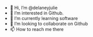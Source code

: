 - 👋 Hi, I’m @delaneyjulie
- 👀 I’m interested in Github.
- 🌱 I’m currently learning software
- 💞️ I’m looking to collaborate on Github
- 📫 How to reach me there

<!---
delaneyjulie/delaneyjulie is a ✨ special ✨ repository because its `README.md` (this file) appears on your GitHub profile.
You can click the Preview link to take a look at your changes.
--->
